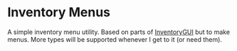 # Inventory Menus
A simple inventory menu utility. Based on parts of [InventoryGUI](https://github.com/devproje/InventoryGUI) but to make menus. More types will be supported whenever I get to it (or need them).
